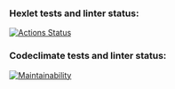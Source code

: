 ### Hexlet tests and linter status:
[![Actions Status](https://github.com/Sabshor/java-project-61/actions/workflows/hexlet-check.yml/badge.svg)](https://github.com/Sabshor/java-project-61/actions)
### Codeclimate tests and linter status:
[![Maintainability](https://api.codeclimate.com/v1/badges/a29267f8b036856127e0/maintainability)](https://codeclimate.com/github/Sabshor/java-project-61/maintainability)
